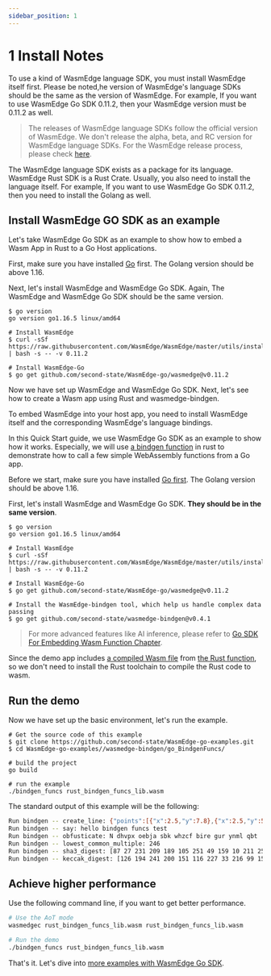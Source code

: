 ```yaml
---
sidebar_position: 1
---
```


# 1 Install Notes


To use a kind of WasmEdge language SDK, you must install WasmEdge itself first. Please be noted,he version of WasmEdge's language SDKs should be the same as the version of WasmEdge. For example, If you want to use WasmEdge Go SDK 0.11.2, then your WasmEdge version must be 0.11.2 as well. 

> The releases of  WasmEdge language SDKs follow the official version of WasmEdge. We don't release the alpha, beta, and RC version for WasmEdge language SDKs. For the WasmEdge release process, please check [here](/contribute/release.md).

The WasmEdge language SDK exists as a package for its language. WasmEdge Rust SDK is a Rust Crate. Usually, you also need to install the language itself. For example, If you want to use WasmEdge Go SDK 0.11.2, then you need to install the Golang as well. 

## Install WasmEdge GO SDK as an example

Let's take WasmEdge Go SDK as an example to show how to embed a Wasm App in Rust to a Go Host applications.

First, make sure you have installed [Go](https://go.dev/dl/) first. The Golang version should be above 1.16.

Next, let's install WasmEdge and WasmEdge Go SDK. Again, The WasmEdge and WasmEdge Go SDK should be the same version.

```
$ go version
go version go1.16.5 linux/amd64

# Install WasmEdge
$ curl -sSf https://raw.githubusercontent.com/WasmEdge/WasmEdge/master/utils/install.sh | bash -s -- -v 0.11.2

# Install WasmEdge-Go
$ go get github.com/second-state/WasmEdge-go/wasmedge@v0.11.2
```

Now we have set up WasmEdge and WasmEdge Go SDK. Next, let's see how to create a Wasm app using Rust and wasmedge-bindgen.






To embed WasmEdge into your host app, you need to install WasmEdge itself and the corresponding WasmEdge's language bindings. 

In this Quick Start guide, we use WasmEdge Go SDK as an example to show how it works. Especially, we will use [a bindgen function](https://github.com/second-state/WasmEdge-go-examples/tree/master/wasmedge-bindgen/go_BindgenFuncs) in rust to demonstrate how to call a few simple WebAssembly functions from a Go app.

Before we start, make sure you have installed [Go first](https://go.dev/dl/). The Golang version should be above 1.16.

First, let's install WasmEdge and WasmEdge Go SDK. **They should be in the same version**.

```
$ go version
go version go1.16.5 linux/amd64

# Install WasmEdge
$ curl -sSf https://raw.githubusercontent.com/WasmEdge/WasmEdge/master/utils/install.sh | bash -s -- -v 0.11.2

# Install WasmEdge-Go
$ go get github.com/second-state/WasmEdge-go/wasmedge@v0.11.2

# Install the WasmEdge-bindgen tool, which help us handle complex data passing
$ go get github.com/second-state/wasmedge-bindgen@v0.4.1
```
> For more advanced features like AI inference, please refer to [Go SDK For Embedding Wasm Function Chapter](/category/go-sdk-for-embedding-wasm-functions).

Since the demo app includes [a compiled Wasm file](https://github.com/second-state/WasmEdge-go-examples/blob/master/wasmedge-bindgen/go_BindgenFuncs/rust_bindgen_funcs_lib.wasm) from [the Rust function](https://github.com/second-state/WasmEdge-go-examples/tree/master/wasmedge-bindgen/go_BindgenFuncs/rust_bindgen_funcs), so we don't need to install the Rust toolchain to compile the Rust code to wasm.

## Run the demo

Now we have set up the basic environment, let's run the example.

```
# Get the source code of this example
$ git clone https://github.com/second-state/WasmEdge-go-examples.git
$ cd WasmEdge-go-examples//wasmedge-bindgen/go_BindgenFuncs/

# build the project
go build

# run the example
./bindgen_funcs rust_bindgen_funcs_lib.wasm
```

The standard output of this example will be the following:

```bash
Run bindgen -- create_line: {"points":[{"x":2.5,"y":7.8},{"x":2.5,"y":5.8}],"valid":true,"length":2.0,"desc":"A thin red line"}
Run bindgen -- say: hello bindgen funcs test
Run bindgen -- obfusticate: N dhvpx oebja sbk whzcf bire gur ynml qbt
Run bindgen -- lowest_common_multiple: 246
Run bindgen -- sha3_digest: [87 27 231 209 189 105 251 49 159 10 211 250 15 159 154 181 43 218 26 141 56 199 25 45 60 10 20 163 54 211 195 203]
Run bindgen -- keccak_digest: [126 194 241 200 151 116 227 33 216 99 159 22 107 3 177 169 216 191 114 156 174 193 32 159 246 228 245 133 52 75 55 27]
```
## Achieve  higher performance

Use the following command line, if you want to get better performance.

```bash
# Use the AoT mode
wasmedgec rust_bindgen_funcs_lib.wasm rust_bindgen_funcs_lib.wasm

# Run the demo
./bindgen_funcs rust_bindgen_funcs_lib.wasm
```

That's it.  Let's dive into [more examples with WasmEdge Go SDK](/category/go-sdk-for-embedding-wasm-functions).
